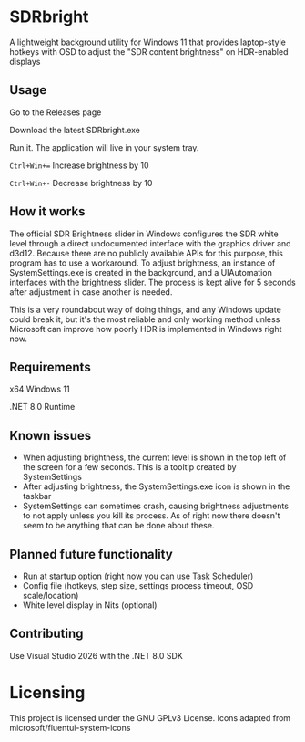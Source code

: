 # SDRbright
A lightweight background utility for Windows 11 that provides laptop-style hotkeys with OSD to adjust the "SDR content brightness" on HDR-enabled displays

## Usage
Go to the Releases page

Download the latest SDRbright.exe

Run it. The application will live in your system tray.



`Ctrl+Win+=` Increase brightness by 10

`Ctrl+Win+-` Decrease brightness by 10

## How it works
The official SDR Brightness slider in Windows configures the SDR white level through a direct undocumented interface with the graphics driver and d3d12. Because there are no publicly available APIs for this purpose, this program has to use a workaround.
To adjust brightness, an instance of SystemSettings.exe is created in the background, and a UIAutomation interfaces with the brightness slider. The process is kept alive for 5 seconds after adjustment in case another is needed.

This is a very roundabout way of doing things, and any Windows update could break it, but it's the most reliable and only working method unless Microsoft can improve how poorly HDR is implemented in Windows right now.

## Requirements
x64 Windows 11

.NET 8.0 Runtime

## Known issues
- When adjusting brightness, the current level is shown in the top left of the screen for a few seconds. This is a tooltip created by SystemSettings
- After adjusting brightness, the SystemSettings.exe icon is shown in the taskbar
- SystemSettings can sometimes crash, causing brightness adjustments to not apply unless you kill its process.
As of right now there doesn't seem to be anything that can be done about these.

## Planned future functionality
- Run at startup option (right now you can use Task Scheduler)
- Config file (hotkeys, step size, settings process timeout, OSD scale/location)
- White level display in Nits (optional)

## Contributing
Use Visual Studio 2026 with the .NET 8.0 SDK

# Licensing
This project is licensed under the GNU GPLv3 License.
Icons adapted from microsoft/fluentui-system-icons
